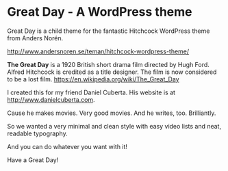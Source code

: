 # Great Day - A WordPress theme
Great Day is a child theme for the fantastic Hitchcock WordPress theme from Anders Norén.

http://www.andersnoren.se/teman/hitchcock-wordpress-theme/

**The Great Day** is a 1920 British short drama film directed by Hugh Ford. Alfred Hitchcock is credited as a title designer. The film is now considered to be a lost film. https://en.wikipedia.org/wiki/The_Great_Day

I created this for my friend Daniel Cuberta. His website is at http://www.danielcuberta.com.

Cause he makes movies. Very good movies. And he writes, too. Brilliantly.

So we wanted a very minimal and clean style with easy video lists and neat, readable typography.

And you can do whatever you want with it!

Have a Great Day!
